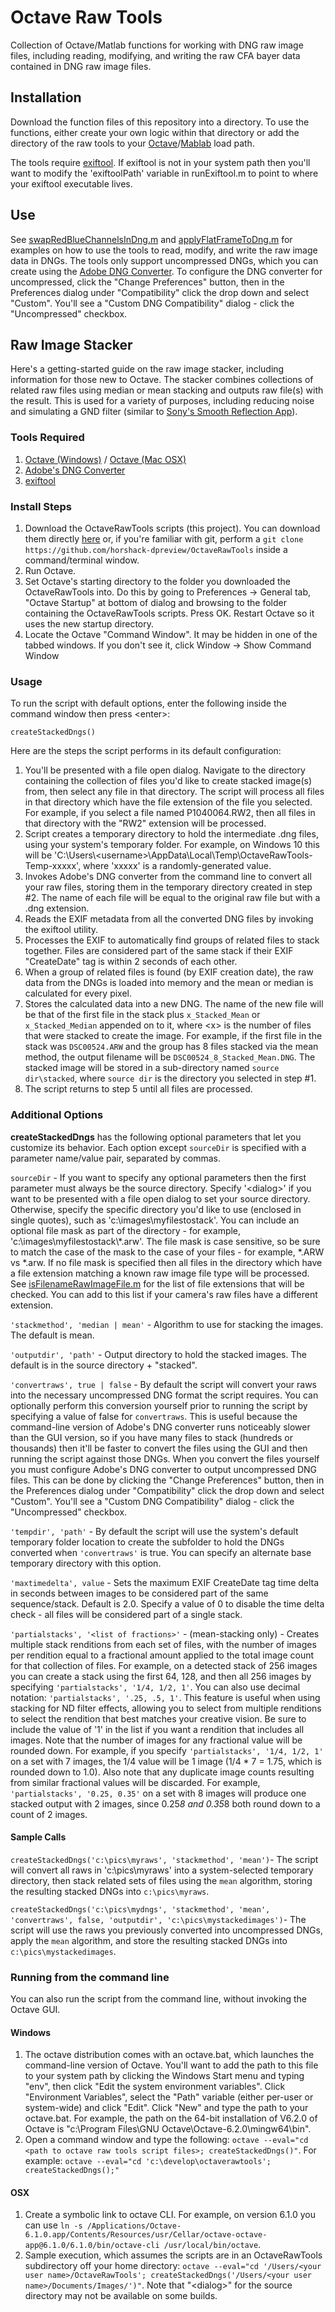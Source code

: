 


# Octave Raw Tools

Collection of Octave/Matlab functions for working with DNG raw image files, including reading, modifying, and writing the raw CFA bayer data contained in DNG raw image files.

## Installation

Download the function files of this repository into a directory. To use the functions, either create your own logic within that directory or add the directory of the raw tools to your [Octave](https://octave.org/doc/v4.0.1/Manipulating-the-Load-Path.html)/[Mablab](https://www.mathworks.com/help/matlab/ref/addpath.html) load path.

The tools require [exiftool](https://exiftool.org/). If exiftool is not in your system path then you'll want to modify the 'exiftoolPath' variable in runExiftool.m to point to where your exiftool executable lives.

## Use
See [swapRedBlueChannelsInDng.m](https://github.com/horshack-dpreview/OctaveRawTools/blob/master/swapRedBlueChannelsInDng.m) and [applyFlatFrameToDng.m](https://github.com/horshack-dpreview/OctaveRawTools/blob/master/applyFlatFrameToDng.m) for examples on how to use the tools to read, modify, and write the raw image data in DNGs. The tools only support uncompressed DNGs, which you can create using the [Adobe DNG Converter](https://helpx.adobe.com/photoshop/using/adobe-dng-converter.html). To configure the DNG converter for uncompressed, click the "Change Preferences" button, then in the Preferences dialog under "Compatibility" click the drop down and select "Custom". You'll see a "Custom DNG Compatibility" dialog - click the "Uncompressed" checkbox.

## Raw Image Stacker
Here's a getting-started guide on the raw image stacker, including information for those new to Octave. The stacker combines collections of related raw files using median or mean stacking and outputs raw file(s) with the result. This is used for a variety of purposes, including reducing noise and simulating a GND filter (similar to [Sony's Smooth Reflection App](https://www.playmemoriescameraapps.com/portal/usbdetail.php?eid=IS9104-NPIA09014_00-000011)).

### Tools Required
1. [Octave (Windows)](https://www.gnu.org/software/octave/download#ms-windows) / [Octave (Mac OSX)](https://octave-app.org/Download.html)
2. [Adobe's DNG Converter](https://helpx.adobe.com/photoshop/using/adobe-dng-converter.html)
3. [exiftool](https://exiftool.org/)

### Install Steps
1. Download the OctaveRawTools scripts (this project). You can download them directly [here](https://github.com/horshack-dpreview/OctaveRawTools/archive/refs/heads/master.zip) or, if you're familiar with git, perform a `git clone https://github.com/horshack-dpreview/OctaveRawTools` inside a command/terminal window.
2. Run Octave.
3. Set Octave's starting directory to the folder you downloaded the OctaveRawTools into. Do this by going to Preferences -> General tab, "Octave Startup" at bottom of dialog and browsing to the folder containing the OctaveRawTools scripts. Press OK. Restart Octave so it uses the new startup directory.
4. Locate the Octave "Command Window". It may be hidden in one of the tabbed windows. If you don't see it, click Window -> Show Command Window

### Usage
To run the script with default options, enter the following inside the command window then press \<enter\>:

`createStackedDngs()`

Here are the steps the script performs in its default configuration:
1. You'll be presented with a file open dialog. Navigate to the directory containing the collection of files you'd like to create stacked image(s) from, then select any file in that directory. The script will process all files in that directory which have the file extension of the file you selected. For example, if you select a file named P1040064.RW2, then all files in that directory with the "RW2" extension will be processed.
2. Script creates a temporary directory to hold the intermediate .dng files, using your system's temporary folder. For example, on Windows 10 this will be 'C:\Users\\<username\>\AppData\Local\Temp\OctaveRawTools-Temp-xxxxx', where 'xxxxx' is a randomly-generated value.
3. Invokes Adobe's DNG converter from the command line to convert all your raw files, storing them in the temporary directory created in step #2. The name of each file will be equal to the original raw file but with a .dng extension.
4. Reads the EXIF metadata from all the converted DNG files by invoking the exiftool utility.
5. Processes the EXIF to automatically find groups of related files to stack together. Files are considered part of the same stack if their EXIF "CreateDate" tag is within 2 seconds of each other.
6. When a group of related files is found (by EXIF creation date), the raw data from the DNGs is loaded into memory and the mean or median is calculated for every pixel.
7. Stores the calculated data into a new DNG. The name of the new file will be that of the first file in the stack plus `x_Stacked_Mean` or `x_Stacked_Median` appended on to it, where \<x\> is the number of files that were stacked to create the image. For example, if the first file in the stack was `DSC00524.ARW` and the group has 8 files stacked via the mean method, the output filename will be `DSC00524_8_Stacked_Mean.DNG`. The stacked image will be stored in a sub-directory named `source dir\stacked`, where `source dir` is the directory you selected in step #1.
7. The script returns to step 5 until all files are processed.

### Additional Options

**createStackedDngs** has the following optional parameters that let you customize its behavior. Each option except `sourceDir` is specified with a parameter name/value pair, separated by commas.

`sourceDir` - If you want to specify any optional parameters then the first parameter must always be the source directory. Specify '\<dialog\>' if you want to be presented with a file open dialog to set your source directory. Otherwise, specify the specific directory you'd like to use (enclosed in single quotes), such as 'c:\images\myfilestostack'. You can include an optional file mask as part of the directory - for example, 'c:\images\myfilestostack\\*.arw'. The file mask is case sensitive, so be sure to match the case of the mask to the case of your files - for example, \*.ARW vs \*.arw. If no file mask is specified then all files in the directory which have a file extension matching a known raw image file type will be processed. See [isFilenameRawImageFile.m](https://github.com/horshack-dpreview/OctaveRawTools/blob/master/isFilenameRawImageFile.m) for the list of file extensions that will be checked. You can add to this list if your camera's raw files have a different extension.

`'stackmethod', 'median | mean'` - Algorithm to use for stacking the images. The default is mean.

`'outputdir', 'path'` - Output directory to hold the stacked images. The default is in the source directory + "stacked".

`'convertraws', true | false` - By default the script will convert your raws into the necessary uncompressed DNG format the script requires. You can optionally perform this conversion yourself prior to running the script by specifying a value of false for `convertraws`. This is useful because the command-line version of Adobe's DNG converter runs noticeably slower than the GUI version, so if you have many files to stack (hundreds or thousands) then it'll be faster to convert the files using the GUI and then running the script against those DNGs. When you convert the files yourself you must configure Adobe's DNG converter to output uncompressed DNG files. This can be done by clicking the "Change Preferences" button, then in the Preferences dialog under "Compatibility" click the drop down and select "Custom". You'll see a "Custom DNG Compatibility" dialog - click the "Uncompressed" checkbox.

`'tempdir', 'path'` - By default the script will use the system's default temporary folder location to create the subfolder to hold the DNGs converted when `'convertraws'` is true. You can specify an alternate base temporary directory with this option.

`'maxtimedelta', value` - Sets the maximum EXIF CreateDate tag time delta in seconds between images to be considered part of the same sequence/stack. Default is 2.0. Specify a value of 0 to disable the time delta check - all files will be considered part of a single stack.

`'partialstacks', '<list of fractions>'` - (mean-stacking only) - Creates multiple stack renditions from each set of files, with the number of images per rendition equal to a fractional amount applied to the total image count for that collection of files. For example, on a detected stack of 256 images you can create a stack using the first 64, 128, and then all 256 images by specifying `'partialstacks', '1/4, 1/2, 1'`.  You can also use decimal notation: `'partialstacks', '.25, .5, 1'`. This feature is useful when using stacking for ND filter effects, allowing you to select from multiple renditions to select the rendition that best matches your creative vision. Be sure to include the value of '1' in the list if you want a rendition that includes all images. Note that the number of images for  any fractional value will be rounded down. For example, if you specify `'partialstacks', '1/4, 1/2, 1'` on a set with 7 images, the 1/4 value will be 1 image (1/4 * 7 = 1.75, which is rounded down to 1.0). Also note that any duplicate image counts resulting from similar fractional values will be discarded. For example, `'partialstacks', '0.25, 0.35'` on a set with 8 images will produce one stacked output with 2 images, since 0.25*8 and 0.35*8 both round down to a count of 2 images.

#### Sample Calls
`createStackedDngs('c:\pics\myraws', 'stackmethod', 'mean')`- The script will convert all raws in 'c:\pics\myraws' into a system-selected temporary directory, then stack related sets of files using the `mean` algorithm, storing the resulting stacked DNGs into `c:\pics\myraws`.

`createStackedDngs('c:\pics\mydngs', 'stackmethod', 'mean', 'convertraws', false, 'outputdir', 'c:\pics\mystackedimages')`- The script will use the raws you previously converted into uncompressed DNGs, apply the `mean` algorithm, and store the resulting stacked DNGs into `c:\pics\mystackedimages`.

### Running from the command line

You can also run the script from the command line, without invoking the Octave GUI.

#### Windows
1. The octave distribution comes with an octave.bat, which launches the command-line version of Octave. You'll want to add the path to this file to your system path by clicking the Windows Start menu and typing "env", then click "Edit the system environment variables". Click "Environment Variables", select the "Path" variable (either per-user or system-wide) and click "Edit". Click "New" and type the path to your octave.bat. For example, the path on the 64-bit installation of V6.2.0 of Octave is "c:\Program Files\GNU Octave\Octave-6.2.0\mingw64\bin\".
2. Open a command window and type the following: `octave --eval="cd <path to octave raw tools script files>; createStackedDngs()"`. For example: `octave --eval="cd 'c:\develop\octaverawtools'; createStackedDngs();"`

#### OSX
1. Create a symbolic link to octave CLI. For example, on version 6.1.0 you can use `ln -s /Applications/Octave-6.1.0.app/Contents/Resources/usr/Cellar/octave-octave-app@6.1.0/6.1.0/bin/octave-cli /usr/local/bin/octave`.
2. Sample execution, which assumes the scripts are in an OctaveRawTools subdirectory off your home directory: `octave --eval="cd '/Users/<your user name>/OctaveRawTools'; createStackedDngs('/Users/<your user name>/Documents/Images/')"`. Note that "\<dialog\>" for the source directory may not be available on some builds.
